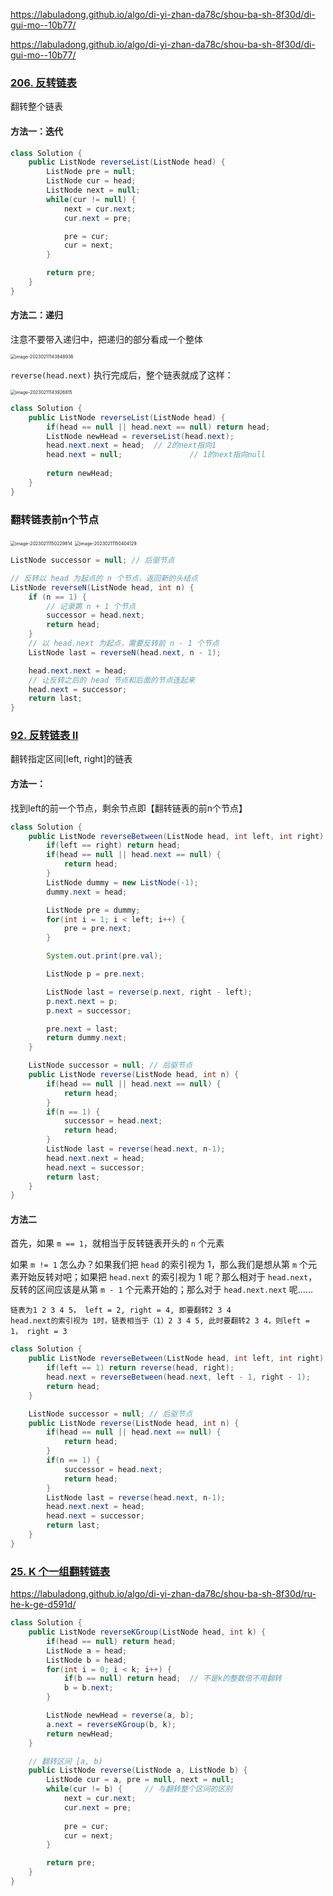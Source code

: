 https://labuladong.github.io/algo/di-yi-zhan-da78c/shou-ba-sh-8f30d/di-gui-mo--10b77/



https://labuladong.github.io/algo/di-yi-zhan-da78c/shou-ba-sh-8f30d/di-gui-mo--10b77/

### [206. 反转链表](https://leetcode.cn/problems/reverse-linked-list/)

翻转整个链表

#### 方法一：迭代

```java
class Solution {
    public ListNode reverseList(ListNode head) {
        ListNode pre = null;
        ListNode cur = head;
        ListNode next = null;
        while(cur != null) {
            next = cur.next;
            cur.next = pre;

            pre = cur;
            cur = next;
        }

        return pre;
    }
}
```

#### 方法二：递归

注意不要带入递归中，把递归的部分看成一个整体

<img src="https://cdn.jsdelivr.net/gh/iamk123/typora@main/uPic/2024/05/05/135838171488871817148887183212VkmYx-14384916760975291676097529032uZlQdc-image-20230211143848936.png" alt="image-20230211143848936" style="zoom:50%;" />

`reverse(head.next)` 执行完成后，整个链表就成了这样：

<img src="https://cdn.jsdelivr.net/gh/iamk123/typora@main/uPic/2024/05/05/14021517148889351714888935710di9I7o-image-20230211143926815.png" alt="image-20230211143926815" style="zoom:50%;" />

```java
class Solution {
    public ListNode reverseList(ListNode head) {   
        if(head == null || head.next == null) return head;
        ListNode newHead = reverseList(head.next);
        head.next.next = head;	// 2的next指向1
        head.next = null;				// 1的next指向null
        
        return newHead;
    }
}
```



### 翻转链表前n个节点

<img src="https://cdn.jsdelivr.net/gh/iamk123/typora@main/uPic/2024/05/05/140234171488895417148889547138MYli7-image-20230211150229814.png" alt="image-20230211150229814" style="zoom:50%;" />

<img src="https://cdn.jsdelivr.net/gh/iamk123/typora@main/uPic/2024/05/05/14024617148889661714888966845DbRgoh-image-20230211150404129.png" alt="image-20230211150404129" style="zoom:50%;" />

```java
ListNode successor = null; // 后驱节点

// 反转以 head 为起点的 n 个节点，返回新的头结点
ListNode reverseN(ListNode head, int n) {
    if (n == 1) {
        // 记录第 n + 1 个节点
        successor = head.next;
        return head;
    }
    // 以 head.next 为起点，需要反转前 n - 1 个节点
    ListNode last = reverseN(head.next, n - 1);

    head.next.next = head;
    // 让反转之后的 head 节点和后面的节点连起来
    head.next = successor;
    return last;
}
```



### [92. 反转链表 II](https://leetcode.cn/problems/reverse-linked-list-ii/)

翻转指定区间[left, right]的链表

#### 方法一：

找到left的前一个节点，剩余节点即【翻转链表的前n个节点】

```java
class Solution {
    public ListNode reverseBetween(ListNode head, int left, int right) {
        if(left == right) return head;
        if(head == null || head.next == null) {
            return head;
        }
        ListNode dummy = new ListNode(-1);
        dummy.next = head;

        ListNode pre = dummy;
        for(int i = 1; i < left; i++) {
            pre = pre.next;
        }

        System.out.print(pre.val);

        ListNode p = pre.next;

        ListNode last = reverse(p.next, right - left);
        p.next.next = p;
        p.next = successor;

        pre.next = last;
        return dummy.next;
    }

    ListNode successor = null; // 后驱节点  
    public ListNode reverse(ListNode head, int n) {
        if(head == null || head.next == null) {
            return head;
        }
        if(n == 1) {
            successor = head.next;
            return head;
        }
        ListNode last = reverse(head.next, n-1);
        head.next.next = head;
        head.next = successor;
        return last;
    }
}
```

#### 方法二

首先，如果 `m == 1`，就相当于反转链表开头的 `n` 个元素

如果 `m != 1` 怎么办？如果我们把 `head` 的索引视为 1，那么我们是想从第 `m` 个元素开始反转对吧；如果把 `head.next` 的索引视为 1 呢？那么相对于 `head.next`，反转的区间应该是从第 `m - 1` 个元素开始的；那么对于 `head.next.next` 呢……

```
链表为1 2 3 4 5， left = 2, right = 4, 即要翻转2 3 4
head.next的索引视为 1时，链表相当于（1）2 3 4 5, 此时要翻转2 3 4，则left = 1， right = 3
```

```java
class Solution {
    public ListNode reverseBetween(ListNode head, int left, int right) {
        if(left == 1) return reverse(head, right);
        head.next = reverseBetween(head.next, left - 1, right - 1);
        return head;
    }

    ListNode successor = null; // 后驱节点  
    public ListNode reverse(ListNode head, int n) {
        if(head == null || head.next == null) {
            return head;
        }
        if(n == 1) {
            successor = head.next;
            return head;
        }
        ListNode last = reverse(head.next, n-1);
        head.next.next = head;
        head.next = successor;
        return last;
    }
}
```



### [25. K 个一组翻转链表](https://leetcode.cn/problems/reverse-nodes-in-k-group/)

https://labuladong.github.io/algo/di-yi-zhan-da78c/shou-ba-sh-8f30d/ru-he-k-ge-d591d/

```java
class Solution {
    public ListNode reverseKGroup(ListNode head, int k) {
        if(head == null) return head;
        ListNode a = head;
        ListNode b = head;
        for(int i = 0; i < k; i++) {
            if(b == null) return head;	// 不是k的整数倍不用翻转
            b = b.next;
        }

        ListNode newHead = reverse(a, b);
        a.next = reverseKGroup(b, k);
        return newHead;
    }

    // 翻转区间 [a, b)
    public ListNode reverse(ListNode a, ListNode b) {
        ListNode cur = a, pre = null, next = null;
        while(cur != b) {	  // 与翻转整个区间的区别
            next = cur.next;
            cur.next = pre;
            
            pre = cur;
            cur = next;
        }

        return pre;
    }
}
```



